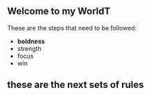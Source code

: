 ## Welcome to my WorldT
These are the steps that need to be followed:

- **boldness**
- strength
- focus
- win

## these are the next sets of rules

